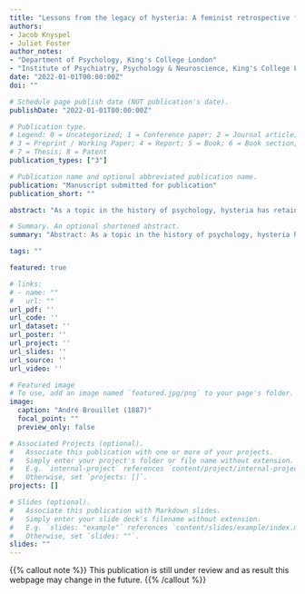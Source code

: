 ```yaml
---
title: "Lessons from the legacy of hysteria: A feminist retrospective for modern psychology"
authors:
- Jacob Knyspel
- Juliet Foster
author_notes: 
- "Department of Psychology, King's College London"
- "Institute of Psychiatry, Psychology & Neuroscience, King's College London"
date: "2022-01-01T00:00:00Z"
doi: ""

# Schedule page publish date (NOT publication's date).
publishDate: "2022-01-01T00:00:00Z"

# Publication type.
# Legend: 0 = Uncategorized; 1 = Conference paper; 2 = Journal article;
# 3 = Preprint / Working Paper; 4 = Report; 5 = Book; 6 = Book section;
# 7 = Thesis; 8 = Patent
publication_types: ["3"]

# Publication name and optional abbreviated publication name.
publication: "Manuscript submitted for publication"
publication_short: ""

abstract: "As a topic in the history of psychology, hysteria has retained a compelling feminist legacy that is now largely synonymous with the condition itself. Despite this however, little has been said regarding the extent to which the specific feminist issues that can be identified during the prominence of hysteria remain issues in psychology today. Here it is argued that, while historical progress regarding feminist issues might wish to be assumed in psychology, the truth is that some such issues remain at the very core of the discipline. Through a focus on the work of Jean-Martin Charcot and the Salpêtrière hospital, two longstanding feminist issues are discussed: feminist epistemology, meaning the influence of sex-based sociocultural factors on the nature of psychological knowledge and discourse; and iatrogenesis, meaning the potential of the medical field to negatively impact the health of patients. Important parallels are drawn between psychology during the prominence of hysteria and psychology today, and it is concluded that hysteria remains a useful reference point for contextualising the feminist issues present in the discipline."

# Summary. An optional shortened abstract.
summary: "Abstract: As a topic in the history of psychology, hysteria has retained a compelling feminist legacy that is now largely synonymous with the condition itself. Despite this however, little has been said regarding the extent to which the specific feminist issues that can be identified during the prominence of hysteria remain issues in psychology today. *Continue reading...*"

tags: ""

featured: true

# links:
# - name: ""
#   url: ""
url_pdf: ''
url_code: ''
url_dataset: ''
url_poster: ''
url_project: ''
url_slides: ''
url_source: ''
url_video: ''

# Featured image
# To use, add an image named `featured.jpg/png` to your page's folder. 
image:
  caption: "André Brouillet (1887)"
  focal_point: ""
  preview_only: false

# Associated Projects (optional).
#   Associate this publication with one or more of your projects.
#   Simply enter your project's folder or file name without extension.
#   E.g. `internal-project` references `content/project/internal-project/index.md`.
#   Otherwise, set `projects: []`.
projects: []

# Slides (optional).
#   Associate this publication with Markdown slides.
#   Simply enter your slide deck's filename without extension.
#   E.g. `slides: "example"` references `content/slides/example/index.md`.
#   Otherwise, set `slides: ""`.
slides: ""
---
```


{{% callout note %}}
This publication is still under review and as result this webpage may change in the future.
{{% /callout %}}
